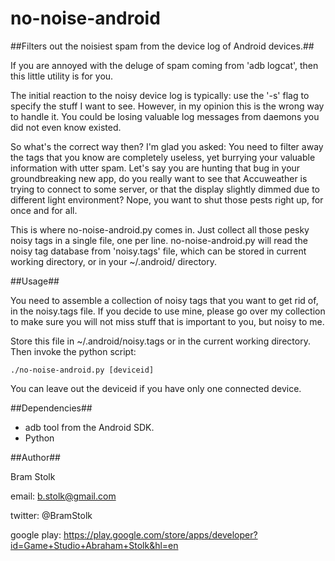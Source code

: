 # no-noise-android

##Filters out the noisiest spam from the device log of Android devices.##

If you are annoyed with the deluge of spam coming from 'adb logcat', then this little utility is for you.

The initial reaction to the noisy device log is typically: use the '-s' flag to specify the stuff I want to see.
However, in my opinion this is the wrong way to handle it.
You could be losing valuable log messages from daemons you did not even know existed.

So what's the correct way then?
I'm glad you asked:
You need to filter away the tags that you know are completely useless, yet burrying your valuable information with utter spam.
Let's say you are hunting that bug in your groundbreaking new app, do you really want to see that Accuweather is trying to connect to some server, or that the display slightly dimmed due to different light environment? 
Nope, you want to shut those pests right up, for once and for all.

This is where no-noise-android.py comes in.
Just collect all those pesky noisy tags in a single file, one per line.
no-noise-android.py will read the noisy tag database from 'noisy.tags' file, which can be stored in current working directory, or in your ~/.android/ directory.

##Usage##

You need to assemble a collection of noisy tags that you want to get rid of, in the noisy.tags file.
If you decide to use mine, please go over my collection to make sure you will not miss stuff that is important to you, but noisy to me.

Store this file in ~/.android/noisy.tags or in the current working directory.
Then invoke the python script:

```
./no-noise-android.py [deviceid]
```

You can leave out the deviceid if you have only one connected device.

##Dependencies##

 * adb tool from the Android SDK.
 * Python

##Author##

Bram Stolk

email: b.stolk@gmail.com

twitter: @BramStolk

google play: https://play.google.com/store/apps/developer?id=Game+Studio+Abraham+Stolk&hl=en


